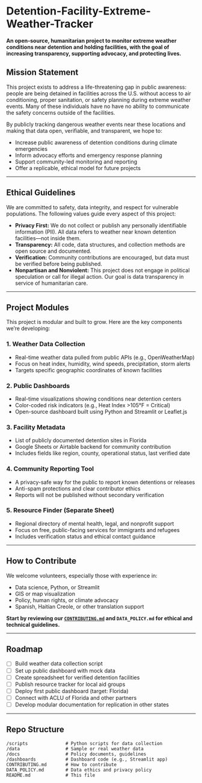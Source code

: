 # Detention-Facility-Extreme-Weather-Tracker

**An open-source, humanitarian project to monitor extreme weather conditions near detention and holding facilities, with the goal of increasing transparency, supporting advocacy, and protecting lives.**

## Mission Statement

This project exists to address a life-threatening gap in public awareness: people are being detained in facilities across the U.S. without access to air conditioning, proper sanitation, or safety planning during extreme weather events. Many of these individuals have no have no ability to communicate the safety concerns outside of the facilities.

By publicly tracking dangerous weather events near these locations and making that data open, verifiable, and transparent, we hope to:
- Increase public awareness of detention conditions during climate emergencies
- Inform advocacy efforts and emergency response planning
- Support community-led monitoring and reporting
- Offer a replicable, ethical model for future projects

---

## Ethical Guidelines

We are committed to safety, data integrity, and respect for vulnerable populations. The following values guide every aspect of this project:

- **Privacy First:** We do not collect or publish any personally identifiable information (PII). All data refers to weather near known detention facilities—not inside them.
- **Transparency:** All code, data structures, and collection methods are open source and documented.
- **Verification:** Community contributions are encouraged, but data must be verified before being published.
- **Nonpartisan and Nonviolent:** This project does not engage in political speculation or call for illegal action. Our goal is data transparency in service of humanitarian care.

---

## Project Modules

This project is modular and built to grow. Here are the key components we’re developing:

### 1. **Weather Data Collection**
- Real-time weather data pulled from public APIs (e.g., OpenWeatherMap)
- Focus on heat index, humidity, wind speeds, precipitation, storm alerts
- Targets specific geographic coordinates of known facilities

### 2. **Public Dashboards**
- Real-time visualizations showing conditions near detention centers
- Color-coded risk indicators (e.g., Heat Index >105°F = Critical)
- Open-source dashboard built using Python and Streamlit or Leaflet.js

###  3. **Facility Metadata**
- List of publicly documented detention sites in Florida
- Google Sheets or Airtable backend for community contribution
- Includes fields like region, county, operational status, last verified date

### 4. **Community Reporting Tool**
- A privacy-safe way for the public to report known detentions or releases
- Anti-spam protections and clear contributor ethics
- Reports will not be published without secondary verification

### 5. **Resource Finder (Separate Sheet)**
- Regional directory of mental health, legal, and nonprofit support
- Focus on free, public-facing services for immigrants and refugees
- Includes verification status and ethical contact guidance

---

## How to Contribute

We welcome volunteers, especially those with experience in:
- Data science, Python, or Streamlit
- GIS or map visualization
- Policy, human rights, or climate advocacy
- Spanish, Haitian Creole, or other translation support

 **Start by reviewing our [`CONTRIBUTING.md`](./CONTRIBUTING.md) and `DATA_POLICY.md` for ethical and technical guidelines.**

---

## Roadmap

- [ ] Build weather data collection script
- [ ] Set up public dashboard with mock data
- [ ] Create spreadsheet for verified detention facilities
- [ ] Publish resource tracker for local aid groups
- [ ] Deploy first public dashboard (target: Florida)
- [ ] Connect with ACLU of Florida and other partners
- [ ] Develop modular documentation for replication in other states

---

## Repo Structure

```plaintext
/scripts              # Python scripts for data collection
/data                 # Sample or real weather data
/docs                 # Policy documents, guidelines
/dashboards           # Dashboard code (e.g., Streamlit app)
CONTRIBUTING.md       # How to contribute
DATA_POLICY.md        # Data ethics and privacy policy
README.md             # This file
